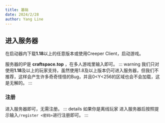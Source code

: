 ```yaml
---
title: 基础
date: 2024/2/28
author: Yang Line
---
```

## 进入服务器
在启动器内下载**1.18**以上的任意版本或使用Creeper Client，启动游戏。

服务器的IP是 **craftspace.top** ，在多人游戏里输入即可。
::: warning
我们只对使用**1.18**及以上的玩家支持，虽然使用1.8及以上版本仍可进入服务器，但我们不推荐，这样会产生许多奇奇怪怪的Bug，并且0<Y<256的区域也会不会加载，这是无解的。
:::

### 注册
进入服务器即可，无需注册。
::: details 如果你是离线玩家
进入服务器后按照提示输入`/register <密码>`进行注册即可。
:::